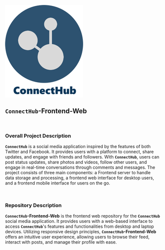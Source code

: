 <img src="./assets/connecthub-logo.png" height="300"/>
<br>


## `ConnectHub`-Frontend-Web

<br>

### Overall Project Description   
**`ConnectHub`** is a social media application inspired by the features of both Twitter and Facebook. It provides users with a platform to connect, share updates, and engage with friends and followers. With **`ConnectHub`**, users can post status updates, share photos and videos, follow other users, and engage in real-time conversations through comments and messages. The project consists of three main components: a Frontend server to handle data storage and processing, a frontend web interface for desktop users, and a frontend mobile interface for users on the go.

<br>

### Repository Description
**`ConnectHub`-Frontend-Web** is the frontend web repository for the **`ConnectHub`** social media application. It provides users with a web-based interface to access **`ConnectHub`**'s features and functionalities from desktop and laptop devices. Utilizing responsive design principles, **`ConnectHub`-Frontend-Web** offers an intuitive user experience, allowing users to browse their feed, interact with posts, and manage their profile with ease.


<br>
<br>
